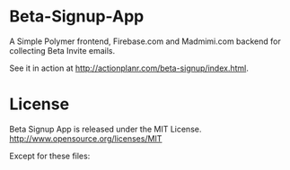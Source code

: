 Beta-Signup-App
===============

A Simple Polymer frontend, Firebase.com and Madmimi.com backend for collecting Beta Invite emails.

See it in action at http://actionplanr.com/beta-signup/index.html.

License
===============

Beta Signup App is released under the MIT License. http://www.opensource.org/licenses/MIT

Except for these files:


